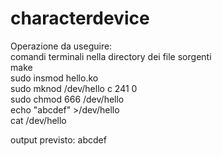 # characterdevice
Operazione da useguire: <br/>
comandi terminali nella directory dei file sorgenti <br/>
make  <br/>
sudo insmod hello.ko  <br/>
sudo mknod /dev/hello c 241 0  <br/>
sudo chmod 666 /dev/hello  <br/>
echo "abcdef" >/dev/hello <br/>
cat /dev/hello <br/>

output previsto: abcdef
